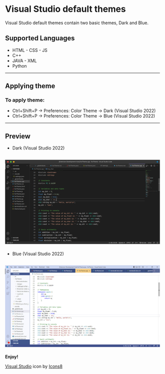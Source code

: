 # Visual Studio default themes

Visual Studio default themes contain two basic themes, Dark and Blue.

## Supported Languages

* HTML - CSS - JS
* C++
* JAVA - XML
* Python
---

## Applying theme

### To apply theme:
* Ctrl+Shift+P -> Preferences: Color Theme -> Dark (Visual Studio 2022)
* Ctrl+Shift+P -> Preferences: Color Theme -> Blue (Visual Studio 2022)
---

## Preview

* Dark (Visual Studio 2022)

![dark theme preview](preview/preview_dark_vs.jpg)
<br>
---

* Blue (Visual Studio 2022)

![dark theme preview](preview/preview_blue_vs.jpg)
<br>
---

**Enjoy!**

<a target="_blank" href="https://icons8.com/icon/121602/visual-studio">Visual Studio</a> icon by <a target="_blank" href="https://icons8.com">Icons8</a>
